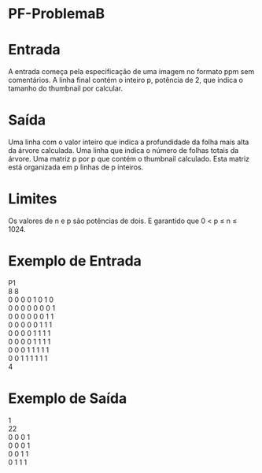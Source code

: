 # PF-ProblemaB
 
# Entrada
A entrada começa pela especificação de uma imagem no formato ppm sem comentários. A linha final contém o inteiro p, potência de 2, que indica o tamanho do thumbnail por calcular.

# Saída
Uma linha com o valor inteiro que indica a profundidade da folha mais alta da árvore calculada.
Uma linha que indica o número de folhas totais da árvore. Uma matriz p por p que contém o thumbnail calculado. Esta matriz está organizada em p linhas de p inteiros.

# Limites
Os valores de n e p são potências de dois. E garantido que 0 < p ≤ n ≤ 1024.

# Exemplo de Entrada
P1  
8 8  
0 0 0 0 1 0 1 0  
0 0 0 0 0 0 0 1  
0 0 0 0 0 0 1 1  
0 0 0 0 0 1 1 1  
0 0 0 0 1 1 1 1  
0 0 0 0 1 1 1 1  
0 0 0 1 1 1 1 1  
0 0 1 1 1 1 1 1  
4  

# Exemplo de Saída
1  
22  
0 0 0 1  
0 0 0 1  
0 0 1 1  
0 1 1 1  